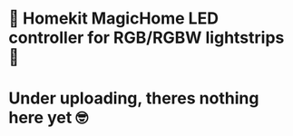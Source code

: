 #  Homekit MagicHome LED controller for RGB/RGBW lightstrips 🌈

# Under uploading, theres nothing here yet 🤓
